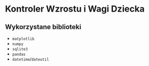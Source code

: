 # Kontroler Wzrostu i Wagi Dziecka

## Wykorzystane biblioteki

* `matplotlib`
* `numpy`
* `sqlite3`
* `pandas`
* `datetime`/`dateutil`
